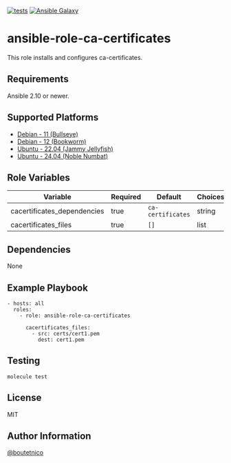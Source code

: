 [![tests](https://github.com/boutetnico/ansible-role-ca-certificates/workflows/Test%20ansible%20role/badge.svg)](https://github.com/boutetnico/ansible-role-ca-certificates/actions?query=workflow%3A%22Test+ansible+role%22)
[![Ansible Galaxy](https://img.shields.io/badge/galaxy-boutetnico.ca_certificates-blue.svg)](https://galaxy.ansible.com/boutetnico/ca_certificates)

ansible-role-ca-certificates
============================

This role installs and configures ca-certificates.

Requirements
------------

Ansible 2.10 or newer.

Supported Platforms
-------------------

- [Debian - 11 (Bullseye)](https://wiki.debian.org/DebianBullseye)
- [Debian - 12 (Bookworm)](https://wiki.debian.org/DebianBookworm)
- [Ubuntu - 22.04 (Jammy Jellyfish)](http://releases.ubuntu.com/22.04/)
- [Ubuntu - 24.04 (Noble Numbat)](http://releases.ubuntu.com/24.04/)

Role Variables
--------------

| Variable                    | Required | Default             | Choices   | Comments                                 |
|-----------------------------|----------|---------------------|-----------|------------------------------------------|
| cacertificates_dependencies | true     | `ca-certificates`   | string    |                                          |
| cacertificates_files        | true     | `[]`                | list      |                                          |

Dependencies
------------

None

Example Playbook
----------------

    - hosts: all
      roles:
        - role: ansible-role-ca-certificates

          cacertificates_files:
            - src: certs/cert1.pem
              dest: cert1.pem



Testing
-------

    molecule test

License
-------

MIT

Author Information
------------------

[@boutetnico](https://github.com/boutetnico)
